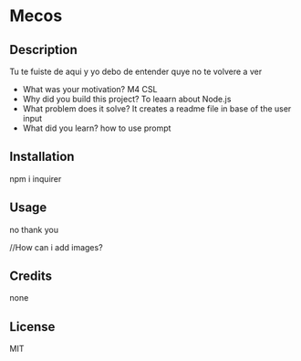 # Mecos
    
## Description

Tu te fuiste de aqui y yo debo de entender quye no te volvere a ver 

- What was your motivation? M4 CSL 
- Why did you build this project? To leaarn about Node.js
- What problem does it solve? It creates a readme file in base of the user input
- What did you learn? how to use prompt

## Installation

npm i inquirer

## Usage 

no thank you

//How can i add images?

## Credits

none

## License

MIT
    